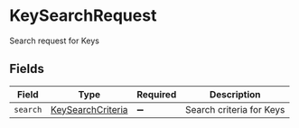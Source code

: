 # KeySearchRequest

Search request for Keys


## Fields

| Field                                                         | Type                                                          | Required                                                      | Description                                                   |
| ------------------------------------------------------------- | ------------------------------------------------------------- | ------------------------------------------------------------- | ------------------------------------------------------------- |
| `search`                                                      | [KeySearchCriteria](../../models/shared/keysearchcriteria.md) | :heavy_minus_sign:                                            | Search criteria for Keys                                      |